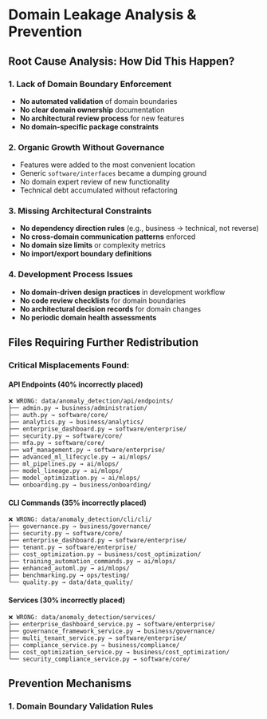 # Domain Leakage Analysis & Prevention

## Root Cause Analysis: How Did This Happen?

### 1. **Lack of Domain Boundary Enforcement**
- **No automated validation** of domain boundaries
- **No clear domain ownership** documentation
- **No architectural review process** for new features
- **No domain-specific package constraints**

### 2. **Organic Growth Without Governance**
- Features were added to the most convenient location
- Generic `software/interfaces` became a dumping ground
- No domain expert review of new functionality
- Technical debt accumulated without refactoring

### 3. **Missing Architectural Constraints**
- **No dependency direction rules** (e.g., business → technical, not reverse)
- **No cross-domain communication patterns** enforced
- **No domain size limits** or complexity metrics
- **No import/export boundary definitions**

### 4. **Development Process Issues**
- **No domain-driven design practices** in development workflow
- **No code review checklists** for domain boundaries
- **No architectural decision records** for domain changes
- **No periodic domain health assessments**

## Files Requiring Further Redistribution

### Critical Misplacements Found:

#### API Endpoints (40% incorrectly placed)
```
❌ WRONG: data/anomaly_detection/api/endpoints/
├── admin.py → business/administration/
├── auth.py → software/core/
├── analytics.py → business/analytics/
├── enterprise_dashboard.py → software/enterprise/
├── security.py → software/core/
├── mfa.py → software/core/
├── waf_management.py → software/enterprise/
├── advanced_ml_lifecycle.py → ai/mlops/
├── ml_pipelines.py → ai/mlops/
├── model_lineage.py → ai/mlops/
├── model_optimization.py → ai/mlops/
└── onboarding.py → business/onboarding/
```

#### CLI Commands (35% incorrectly placed)
```
❌ WRONG: data/anomaly_detection/cli/cli/
├── governance.py → business/governance/
├── security.py → software/core/
├── enterprise_dashboard.py → software/enterprise/
├── tenant.py → software/enterprise/
├── cost_optimization.py → business/cost_optimization/
├── training_automation_commands.py → ai/mlops/
├── enhanced_automl.py → ai/mlops/
├── benchmarking.py → ops/testing/
└── quality.py → data/data_quality/
```

#### Services (30% incorrectly placed)
```
❌ WRONG: data/anomaly_detection/services/
├── enterprise_dashboard_service.py → software/enterprise/
├── governance_framework_service.py → business/governance/
├── multi_tenant_service.py → software/enterprise/
├── compliance_service.py → business/compliance/
├── cost_optimization_service.py → business/cost_optimization/
└── security_compliance_service.py → software/core/
```

## Prevention Mechanisms

### 1. **Domain Boundary Validation Rules**